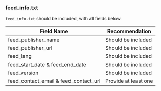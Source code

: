 ### feed_info.txt
`feed_info.txt` should be included, with all fields below.

| Field Name | Recommendation |
| --- | --- |
| feed_publisher_name | Should be included |
| feed_publisher_url | Should be included |
| feed_lang | Should be included |
| feed_start_date & feed_end_date | Should be included |
| feed_version | Should be included |
| feed_contact_email & feed_contact_url | Provide at least one |
